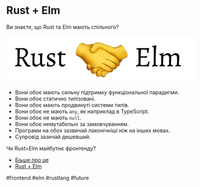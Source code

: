 # Rust + Elm

Ви знаєте, що Rust та Elm мають спільного?

![Rust and Elm](../img/rust_plus_elm.jpg)

- Вони обоє мають сильну підтримку функціональної парадигми.
- Вони обоє статично типізовані.
- Вони обоє мають продвинуті системи типів.
- Вони обоє не мають `any`, як наприклад в TypeScript.
- Вони обоє не мають `null`.
- Вони обоє немутабельні за замовчуванням.
- Програми на обох зазвичай лаконічніші ніж на інших мовах.
- Супровід зазичай дешевший.

Чи Rust+Elm майбутнє фронтенду?

- [Біьше про це](https://youtube.com/playlist?list=PLI7Ebs6ANCjtnsXkxFJsUO1U3o3goVd6j)
- [Rust + Elm](https://www.youtube.com/playlist?list=PLI7Ebs6ANCju0IPc3_nB_zQVJqDIibUbo)

#frontend #elm #rustlang #future
